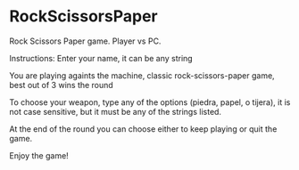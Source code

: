 # RockScissorsPaper
Rock Scissors Paper game. Player vs PC.

Instructions:
  Enter your name, it can be any string
  
  You are playing againts the machine, classic rock-scissors-paper game, best out of 3 wins the  round
  
  To choose your weapon, type any of the options (piedra, papel, o tijera), it is not case sensitive, but it must be any of the strings listed.
  
  At the end of the round you can choose either to keep playing or quit the game.

Enjoy the game!
